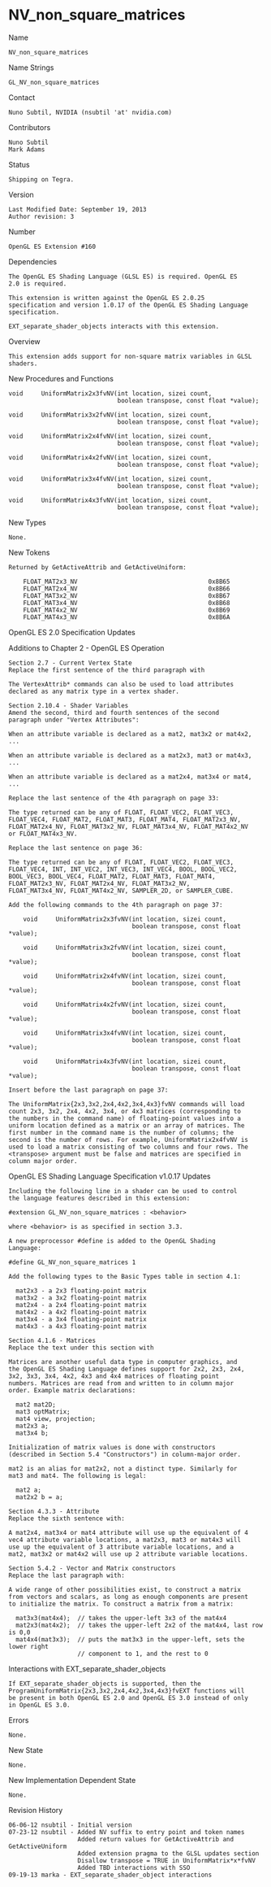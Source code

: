 # NV_non_square_matrices

Name
    
    NV_non_square_matrices

Name Strings

    GL_NV_non_square_matrices

Contact

    Nuno Subtil, NVIDIA (nsubtil 'at' nvidia.com)

Contributors

    Nuno Subtil
    Mark Adams

Status

    Shipping on Tegra.

Version

    Last Modified Date: September 19, 2013
    Author revision: 3

Number

    OpenGL ES Extension #160

Dependencies

    The OpenGL ES Shading Language (GLSL ES) is required. OpenGL ES
    2.0 is required.

    This extension is written against the OpenGL ES 2.0.25
    specification and version 1.0.17 of the OpenGL ES Shading Language
    specification.

    EXT_separate_shader_objects interacts with this extension.

Overview

    This extension adds support for non-square matrix variables in GLSL shaders.

New Procedures and Functions

    void     UniformMatrix2x3fvNV(int location, sizei count,
                                  boolean transpose, const float *value);

    void     UniformMatrix3x2fvNV(int location, sizei count,
                                  boolean transpose, const float *value);

    void     UniformMatrix2x4fvNV(int location, sizei count,
                                  boolean transpose, const float *value);

    void     UniformMatrix4x2fvNV(int location, sizei count,
                                  boolean transpose, const float *value);

    void     UniformMatrix3x4fvNV(int location, sizei count,
                                  boolean transpose, const float *value);

    void     UniformMatrix4x3fvNV(int location, sizei count,
                                  boolean transpose, const float *value);

New Types

    None.

New Tokens

    Returned by GetActiveAttrib and GetActiveUniform:

        FLOAT_MAT2x3_NV                                    0x8B65
        FLOAT_MAT2x4_NV                                    0x8B66
        FLOAT_MAT3x2_NV                                    0x8B67
        FLOAT_MAT3x4_NV                                    0x8B68
        FLOAT_MAT4x2_NV                                    0x8B69
        FLOAT_MAT4x3_NV                                    0x8B6A

OpenGL ES 2.0 Specification Updates

Additions to Chapter 2 - OpenGL ES Operation

    Section 2.7 - Current Vertex State
    Replace the first sentence of the third paragraph with

    The VertexAttrib* commands can also be used to load attributes
    declared as any matrix type in a vertex shader.

    Section 2.10.4 - Shader Variables
    Amend the second, third and fourth sentences of the second
    paragraph under "Vertex Attributes":

    When an attribute variable is declared as a mat2, mat3x2 or mat4x2, ...

    When an attribute variable is declared as a mat2x3, mat3 or mat4x3, ...

    When an attribute variable is declared as a mat2x4, mat3x4 or mat4, ...

    Replace the last sentence of the 4th paragraph on page 33:

    The type returned can be any of FLOAT, FLOAT_VEC2, FLOAT_VEC3,
    FLOAT_VEC4, FLOAT_MAT2, FLOAT_MAT3, FLOAT_MAT4, FLOAT_MAT2x3_NV,
    FLOAT_MAT2x4_NV, FLOAT_MAT3x2_NV, FLOAT_MAT3x4_NV, FLOAT_MAT4x2_NV
    or FLOAT_MAT4x3_NV.

    Replace the last sentence on page 36:

    The type returned can be any of FLOAT, FLOAT_VEC2, FLOAT_VEC3,
    FLOAT_VEC4, INT, INT_VEC2, INT_VEC3, INT_VEC4, BOOL, BOOL_VEC2,
    BOOL_VEC3, BOOL_VEC4, FLOAT_MAT2, FLOAT_MAT3, FLOAT_MAT4,
    FLOAT_MAT2x3_NV, FLOAT_MAT2x4_NV, FLOAT_MAT3x2_NV,
    FLOAT_MAT3x4_NV, FLOAT_MAT4x2_NV, SAMPLER_2D, or SAMPLER_CUBE.

    Add the following commands to the 4th paragraph on page 37:

        void     UniformMatrix2x3fvNV(int location, sizei count,
                                      boolean transpose, const float *value);

        void     UniformMatrix3x2fvNV(int location, sizei count,
                                      boolean transpose, const float *value);

        void     UniformMatrix2x4fvNV(int location, sizei count,
                                      boolean transpose, const float *value);

        void     UniformMatrix4x2fvNV(int location, sizei count,
                                      boolean transpose, const float *value);

        void     UniformMatrix3x4fvNV(int location, sizei count,
                                      boolean transpose, const float *value);

        void     UniformMatrix4x3fvNV(int location, sizei count,
                                      boolean transpose, const float *value);

    Insert before the last paragraph on page 37:

    The UniformMatrix{2x3,3x2,2x4,4x2,3x4,4x3}fvNV commands will load
    count 2x3, 3x2, 2x4, 4x2, 3x4, or 4x3 matrices (corresponding to
    the numbers in the command name) of floating-point values into a
    uniform location defined as a matrix or an array of matrices. The
    first number in the command name is the number of columns; the
    second is the number of rows. For example, UniformMatrix2x4fvNV is
    used to load a matrix consisting of two columns and four rows. The
    <transpose> argument must be false and matrices are specified in
    column major order.

OpenGL ES Shading Language Specification v1.0.17 Updates

    Including the following line in a shader can be used to control
    the language features described in this extension:

    #extension GL_NV_non_square_matrices : <behavior>

    where <behavior> is as specified in section 3.3.

    A new preprocessor #define is added to the OpenGL Shading
    Language:

    #define GL_NV_non_square_matrices 1

    Add the following types to the Basic Types table in section 4.1:

      mat2x3 - a 2x3 floating-point matrix
      mat3x2 - a 3x2 floating-point matrix
      mat2x4 - a 2x4 floating-point matrix
      mat4x2 - a 4x2 floating-point matrix
      mat3x4 - a 3x4 floating-point matrix
      mat4x3 - a 4x3 floating-point matrix

    Section 4.1.6 - Matrices
    Replace the text under this section with

    Matrices are another useful data type in computer graphics, and
    the OpenGL ES Shading Language defines support for 2x2, 2x3, 2x4,
    3x2, 3x3, 3x4, 4x2, 4x3 and 4x4 matrices of floating point
    numbers. Matrices are read from and written to in column major
    order. Example matrix declarations:

      mat2 mat2D;
      mat3 optMatrix;
      mat4 view, projection;
      mat2x3 a;
      mat3x4 b;

    Initialization of matrix values is done with constructors
    (described in Section 5.4 "Constructors") in column-major order.

    mat2 is an alias for mat2x2, not a distinct type. Similarly for
    mat3 and mat4. The following is legal:

      mat2 a;
      mat2x2 b = a;

    Section 4.3.3 - Attribute
    Replace the sixth sentence with:

    A mat2x4, mat3x4 or mat4 attribute will use up the equivalent of 4
    vec4 attribute variable locations, a mat2x3, mat3 or mat4x3 will
    use up the equivalent of 3 attribute variable locations, and a
    mat2, mat3x2 or mat4x2 will use up 2 attribute variable locations.

    Section 5.4.2 - Vector and Matrix constructors
    Replace the last paragraph with:

    A wide range of other possibilities exist, to construct a matrix
    from vectors and scalars, as long as enough components are present
    to initialize the matrix. To construct a matrix from a matrix:

      mat3x3(mat4x4);  // takes the upper-left 3x3 of the mat4x4
      mat2x3(mat4x2);  // takes the upper-left 2x2 of the mat4x4, last row is 0,0
      mat4x4(mat3x3);  // puts the mat3x3 in the upper-left, sets the lower right
                       // component to 1, and the rest to 0

Interactions with EXT_separate_shader_objects

    If EXT_separate_shader_objects is supported, then the
    ProgramUniformMatrix{2x3,3x2,2x4,4x2,3x4,4x3}fvEXT functions will
    be present in both OpenGL ES 2.0 and OpenGL ES 3.0 instead of only
    in OpenGL ES 3.0.

Errors

    None.

New State

    None.

New Implementation Dependent State

    None.

Revision History

    06-06-12 nsubtil - Initial version
    07-23-12 nsubtil - Added NV suffix to entry point and token names
                       Added return values for GetActiveAttrib and GetActiveUniform
                       Added extension pragma to the GLSL updates section
                       Disallow transpose = TRUE in UniformMatrix*x*fvNV
                       Added TBD interactions with SSO
    09-19-13 marka - EXT_separate_shader_object interactions
